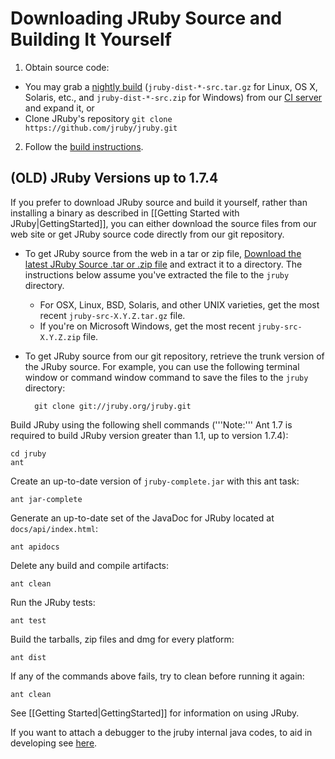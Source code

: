 # Downloading JRuby Source and Building It Yourself

1. Obtain source code:
  * You may grab a [nightly build](https://projectodd.ci.cloudbees.com/view/JRuby/job/jruby-development-dist/lastSuccessfulBuild/artifact/release/) (`jruby-dist-*-src.tar.gz` for Linux, OS X, Solaris, etc., and `jruby-dist-*-src.zip` for Windows) from our [CI server](http://ci.jruby.org) and expand it, or
  * Clone JRuby's repository `git clone https://github.com/jruby/jruby.git`
2. Follow the [build instructions](https://github.com/jruby/jruby/blob/master/BUILDING.md).


## (OLD) JRuby Versions up to 1.7.4
If you prefer to download JRuby source and build it yourself, rather than installing a binary as described in [[Getting Started with JRuby|GettingStarted]], you can either download the source files from our web site or get JRuby source code directly from our git repository. 

* To get JRuby source from the web in a tar or zip file, [Download the latest JRuby Source .tar or .zip file](http://jruby.org/download) and extract it to a directory.  The instructions below assume you've extracted the file to the `jruby` directory. 
  * For OSX, Linux, BSD, Solaris, and other UNIX varieties, get the most recent `jruby-src-X.Y.Z.tar.gz` file.
  * If you're on Microsoft Windows, get the most recent `jruby-src-X.Y.Z.zip` file.
* To get JRuby source from our git repository, retrieve the trunk version of the JRuby source. For example, you can use the following terminal window or command window command to save the files to the `jruby` directory:

        git clone git://jruby.org/jruby.git

Build JRuby using the following shell commands ('''Note:''' Ant 1.7 is required to build JRuby version greater than 1.1, up to version 1.7.4):

    cd jruby
    ant

Create an up-to-date version of `jruby-complete.jar` with this ant task:

    ant jar-complete

Generate an up-to-date set of the JavaDoc for JRuby located at `docs/api/index.html`:

    ant apidocs

Delete any build and compile artifacts:

    ant clean

Run the JRuby tests:

    ant test

Build the tarballs, zip files and dmg for every platform:

    ant dist

If any of the commands above fails, try to clean before running it again:

    ant clean

See [[Getting Started|GettingStarted]] for information on using JRuby.

If you want to attach a debugger to the jruby internal java codes, to aid in developing see [here](http://betterlogic.com/roger/2010/08/how-to-debug-jruby-core-in-netbeans/).